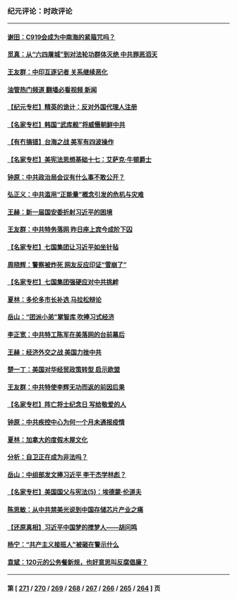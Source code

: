### 纪元评论：时政评论
---
#### [谢田：C919会成为中南海的紧箍咒吗？](../../pages/nsc1025/n14008260.md?06020330) 
#### [觅真：从“六四屠城”到对法轮功群体灭绝 中共罪恶滔天](../../pages/nsc1025/n14007938.md?06020330) 
#### [王友群：中印互逐记者 关系继续恶化](../../pages/nsc1025/n14007657.md?06020330) 
#### [油管热门频道 翻墙必看视频 新闻](ok?06020330)
#### [【纪元专栏】精英的诡计：反对外国代理人注册](../../pages/nsc1025/n14007619.md?06020330) 
#### [【名家专栏】韩国“武库舰”将威慑朝鲜中共](../../pages/nsc1025/n14007369.md?06020330) 
#### [【有冇搞错】台海之战 美军有四波操作](../../pages/nsc1025/n14006828.md?06020330) 
#### [【名家专栏】美宪法思想基础十七：艾萨克‧牛顿爵士](../../pages/nsc1025/n14005024.md?06020330) 
#### [钟原：中共政治局会议有什么事不敢公开？](../../pages/nsc1025/n14006988.md?06020330) 
#### [弘正义：中共滥用“正能量”概念引发的危机与灾难](../../pages/nsc1025/n14007089.md?06020330) 
#### [王赫：新一届国安委折射习近平的困境](../../pages/nsc1025/n14006984.md?06020330) 
#### [王友群：中共特务落网 昨日座上宾今成阶下囚](../../pages/nsc1025/n14006884.md?06020330) 
#### [【名家专栏】七国集团让习近平如坐针毡](../../pages/nsc1025/n14006699.md?06020330) 
#### [周晓辉：警察被炸死 网友反应印证“雪崩了”](../../pages/nsc1025/n14006713.md?06020330) 
#### [【名家专栏】七国集团强硬应对中共挑衅](../../pages/nsc1025/n14006625.md?06020330) 
#### [夏林：多伦多市长补选 马拉松辩论](../../pages/nsc1025/n14006826.md?06020330) 
#### [岳山：“团派小弟”掌智库 吹捧习式经济](../../pages/nsc1025/n14006622.md?06020330) 
#### [李正宽：中共特工陈军在美落网的台前幕后](../../pages/nsc1025/n14006346.md?06020330) 
#### [王赫：经济外交之战 美国力挫中共](../../pages/nsc1025/n14006195.md?06020330) 
#### [楚一丁：美国对华经贸政策转型 启示欧盟](../../pages/nsc1025/n14005464.md?06020330) 
#### [王友群：中共特使李辉无功而返的前因后果](../../pages/nsc1025/n14006197.md?06020330) 
#### [【名家专栏】阵亡将士纪念日 写给敬爱的人](../../pages/nsc1025/n14006082.md?06020330) 
#### [钟原：中共疾控中心为何一个月未通报疫情](../../pages/nsc1025/n14006156.md?06020330) 
#### [夏林：加拿大的度假木屋文化](../../pages/nsc1025/n14004197.md?06020330) 
#### [分析：自卫正在成为非法吗？](../../pages/nsc1025/n14005833.md?06020330) 
#### [岳山：中组部发文捧习近平 李干杰学林彪？](../../pages/nsc1025/n14005909.md?06020330) 
#### [【名家专栏】美国国父与宪法(5)：埃德蒙‧伦道夫](../../pages/nsc1025/n14005023.md?06020330) 
#### [陈思敏：从中共禁美光说到中国存储芯片产业之痛](../../pages/nsc1025/n14005791.md?06020330) 
#### [【还原真相】习近平中国梦的搅梦人——胡问鸣](../../pages/nsc1025/n14005423.md?06020330) 
#### [杨宁：“共产主义接班人”被砸在警示什么](../../pages/nsc1025/n14005445.md?06020330) 
#### [袁斌：120元的公务餐新规，也好意思叫反腐倡廉？](../../pages/nsc1025/n14005289.md?06020330) 

---
#### 第 [ [271](./271.md?06020330) / [270](./270.md?06020330) / [269](./269.md?06020330) / [268](./268.md?06020330) / [267](./267.md?06020330) / [266](./266.md?06020330) / [265](./265.md?06020330) / [264](./264.md?06020330) ] 页
